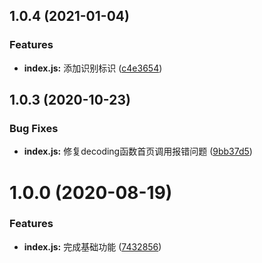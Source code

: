 ## 1.0.4 (2021-01-04)


### Features

* **index.js:** 添加识别标识 ([c4e3654](https://github.com/Oc-master/medusa-wx-router/commit/c4e365411069e8e9b28b5588ae959edbd7b34a45))



## 1.0.3 (2020-10-23)


### Bug Fixes

* **index.js:** 修复decoding函数首页调用报错问题 ([9bb37d5](https://github.com/Oc-master/medusa-wx-router/commit/9bb37d500a1aaf236f3ada5cfb1ac8d9ef41ca19))


# 1.0.0 (2020-08-19)


### Features

* **index.js:** 完成基础功能 ([7432856](https://github.com/Oc-master/medusa-wx-router/commit/7432856496282929287257627a7bcaa8af2a36f5))
